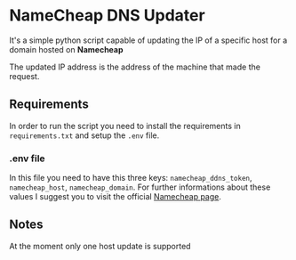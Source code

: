 # NameCheap DNS Updater

It's a simple python script capable of updating the IP of a specific host for a domain hosted on **Namecheap**

The updated IP address is the address of the machine that made the request.

## Requirements
In order to run the script you need to install the requirements in `requirements.txt` and setup the `.env` file.

### .env file
In this file you need to have this three keys: `namecheap_ddns_token`, `namecheap_host`, `namecheap_domain`.
For further informations about these values I suggest you to visit the official [Namecheap page](https://www.namecheap.com/support/knowledgebase/article.aspx/29/11/how-to-dynamically-update-the-hosts-ip-with-an-http-request/).

## Notes
At the moment only one host update is supported